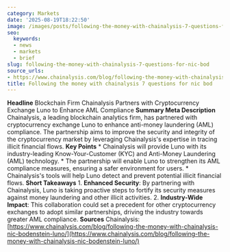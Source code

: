 ```yaml
---
category: Markets
date: '2025-08-19T18:22:50'
image: /images/posts/following-the-money-with-chainalysis-7-questions-for-nic-bod.jpg
seo:
  keywords:
  - news
  - markets
  - brief
slug: following-the-money-with-chainalysis-7-questions-for-nic-bod
source_urls:
- https://www.chainalysis.com/blog/following-the-money-with-chainalysis-nic-bodenstein-luno/
title: Following the money with chainalysis 7 questions for nic bod
---
```


**Headline** Blockchain Firm Chainalysis Partners with Cryptocurrency Exchange Luno to Enhance AML Compliance  **Summary Meta Description** Chainalysis, a leading blockchain analytics firm, has partnered with cryptocurrency exchange Luno to enhance anti-money laundering (AML) compliance. The partnership aims to improve the security and integrity of the cryptocurrency market by leveraging Chainalysis's expertise in tracing illicit financial flows.  **Key Points**  * Chainalysis will provide Luno with its industry-leading Know-Your-Customer (KYC) and Anti-Money Laundering (AML) technology. * The partnership will enable Luno to strengthen its AML compliance measures, ensuring a safer environment for users. * Chainalysis's tools will help Luno detect and prevent potential illicit financial flows.  **Short Takeaways**  1. **Enhanced Security**: By partnering with Chainalysis, Luno is taking proactive steps to fortify its security measures against money laundering and other illicit activities. 2. **Industry-Wide Impact**: This collaboration could set a precedent for other cryptocurrency exchanges to adopt similar partnerships, driving the industry towards greater AML compliance.  **Sources** Chainalysis: [https://www.chainalysis.com/blog/following-the-money-with-chainalysis-nic-bodenstein-luno/](https://www.chainalysis.com/blog/following-the-money-with-chainalysis-nic-bodenstein-luno/)